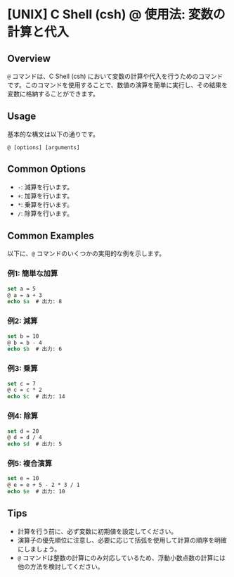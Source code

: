 # [UNIX] C Shell (csh) @ 使用法: 変数の計算と代入

## Overview
`@` コマンドは、C Shell (csh) において変数の計算や代入を行うためのコマンドです。このコマンドを使用することで、数値の演算を簡単に実行し、その結果を変数に格納することができます。

## Usage
基本的な構文は以下の通りです。

```
@ [options] [arguments]
```

## Common Options
- `-`: 減算を行います。
- `+`: 加算を行います。
- `*`: 乗算を行います。
- `/`: 除算を行います。

## Common Examples
以下に、`@` コマンドのいくつかの実用的な例を示します。

### 例1: 簡単な加算
```csh
set a = 5
@ a = a + 3
echo $a  # 出力: 8
```

### 例2: 減算
```csh
set b = 10
@ b = b - 4
echo $b  # 出力: 6
```

### 例3: 乗算
```csh
set c = 7
@ c = c * 2
echo $c  # 出力: 14
```

### 例4: 除算
```csh
set d = 20
@ d = d / 4
echo $d  # 出力: 5
```

### 例5: 複合演算
```csh
set e = 10
@ e = e + 5 - 2 * 3 / 1
echo $e  # 出力: 10
```

## Tips
- 計算を行う前に、必ず変数に初期値を設定してください。
- 演算子の優先順位に注意し、必要に応じて括弧を使用して計算の順序を明確にしましょう。
- `@` コマンドは整数の計算にのみ対応しているため、浮動小数点数の計算には他の方法を検討してください。